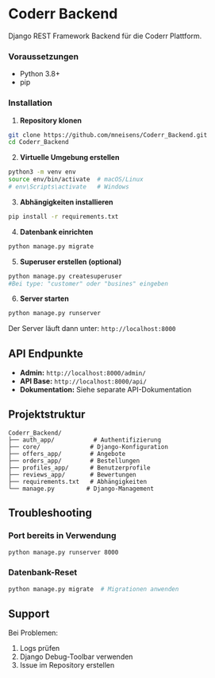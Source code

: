# Coderr Backend

Django REST Framework Backend für die Coderr Plattform.


### Voraussetzungen
- Python 3.8+
- pip

### Installation

1. **Repository klonen**
```bash
git clone https://github.com/mneisens/Coderr_Backend.git
cd Coderr_Backend
```

2. **Virtuelle Umgebung erstellen**
```bash
python3 -m venv env
source env/bin/activate  # macOS/Linux
# env\Scripts\activate   # Windows
```

3. **Abhängigkeiten installieren**
```bash
pip install -r requirements.txt
```

4. **Datenbank einrichten**
```bash
python manage.py migrate
```

5. **Superuser erstellen (optional)**
```bash
python manage.py createsuperuser
#Bei type: "customer" oder "busines" eingeben
```

6. **Server starten**
```bash
python manage.py runserver
```

Der Server läuft dann unter: `http://localhost:8000`

## API Endpunkte

- **Admin:** `http://localhost:8000/admin/`
- **API Base:** `http://localhost:8000/api/`
- **Dokumentation:** Siehe separate API-Dokumentation


## Projektstruktur

```
Coderr_Backend/
├── auth_app/           # Authentifizierung
├── core/              # Django-Konfiguration
├── offers_app/        # Angebote
├── orders_app/        # Bestellungen
├── profiles_app/      # Benutzerprofile
├── reviews_app/       # Bewertungen
├── requirements.txt   # Abhängigkeiten
└── manage.py         # Django-Management
```

## Troubleshooting

### Port bereits in Verwendung
```bash
python manage.py runserver 8000  
```

### Datenbank-Reset
```bash
python manage.py migrate  # Migrationen anwenden
```

## Support

Bei Problemen:
1. Logs prüfen
2. Django Debug-Toolbar verwenden
3. Issue im Repository erstellen
